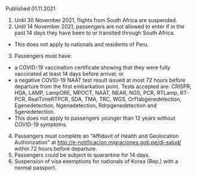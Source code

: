 Published 01.11.2021
1. Until 30 November 2021, flights from South Africa are suspended.
2. Until 14 November 2021, passengers are not allowed to enter if in the past 14 days they have been to or transited through South Africa.
- This does not apply to nationals and residents of Peru.
3. Passengers must have:
- a COVID-19 vaccination certificate showing that they were fully vaccinated at least 14 days before arrival; or
- a negative COVID-19 NAAT test result issued at most 72 hours before departure from the first embarkation point. Tests accepted are: CRISPR, HDA, LAMP, LampORE, MPOCT, NAAT, NEAR, NGS, PCR, RTLamp, RT-PCR, RealTimeRTPCR, SDA, TMA, TRC, WGS, Orf1abgenedetection, Egenedetection, Ngenedetection, Rdrpgenedetection and Sgenedetection.
- This does not apply to passengers younger than 12 years without COVID-19 symptoms.
4. Passengers must complete an "Affidavit of Health and Geolocation Authorization" at <a href="http://e-notificacion.migraciones.gob.pe/dj-salud/">http://e-notificacion.migraciones.gob.pe/dj-salud/</a> within 72 hours before departure.
5. Passengers could be subject to quarantine for 14 days.
6. Suspension of visa exemptions for nationals of Korea (Rep.) with a normal passport.
